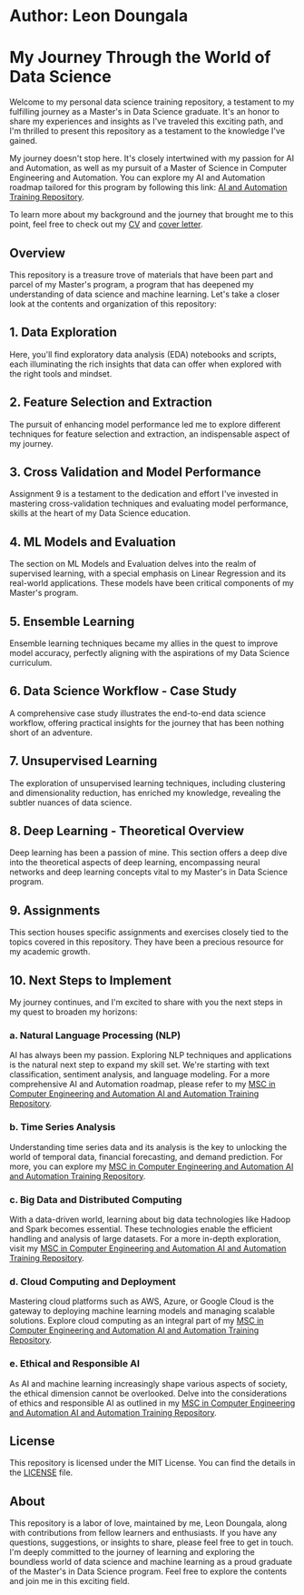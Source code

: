 # Author: Leon Doungala
# My Journey Through the World of Data Science

Welcome to my personal data science training repository, a testament to my fulfilling journey as a Master's in Data Science graduate. It's an honor to share my experiences and insights as I've traveled this exciting path, and I'm thrilled to present this repository as a testament to the knowledge I've gained.

My journey doesn't stop here. It's closely intertwined with my passion for AI and Automation, as well as my pursuit of a Master of Science in Computer Engineering and Automation. You can explore my AI and Automation roadmap tailored for this program by following this link: [AI and Automation Training Repository](https://github.com/LeonDoungala22/AI-and-Automation-Training).

To learn more about my background and the journey that brought me to this point, feel free to check out my [CV](https://github.com/LeonDoungala22/my-cv-and-cover-letter) and [cover letter](https://github.com/LeonDoungala22/my-cv-and-cover-letter).

## Overview

This repository is a treasure trove of materials that have been part and parcel of my Master's program, a program that has deepened my understanding of data science and machine learning. Let's take a closer look at the contents and organization of this repository:

## 1. Data Exploration

Here, you'll find exploratory data analysis (EDA) notebooks and scripts, each illuminating the rich insights that data can offer when explored with the right tools and mindset.

## 2. Feature Selection and Extraction

The pursuit of enhancing model performance led me to explore different techniques for feature selection and extraction, an indispensable aspect of my journey.

## 3. Cross Validation and Model Performance

Assignment 9 is a testament to the dedication and effort I've invested in mastering cross-validation techniques and evaluating model performance, skills at the heart of my Data Science education.

## 4. ML Models and Evaluation

The section on ML Models and Evaluation delves into the realm of supervised learning, with a special emphasis on Linear Regression and its real-world applications. These models have been critical components of my Master's program.

## 5. Ensemble Learning

Ensemble learning techniques became my allies in the quest to improve model accuracy, perfectly aligning with the aspirations of my Data Science curriculum.

## 6. Data Science Workflow - Case Study

A comprehensive case study illustrates the end-to-end data science workflow, offering practical insights for the journey that has been nothing short of an adventure.

## 7. Unsupervised Learning

The exploration of unsupervised learning techniques, including clustering and dimensionality reduction, has enriched my knowledge, revealing the subtler nuances of data science.

## 8. Deep Learning - Theoretical Overview

Deep learning has been a passion of mine. This section offers a deep dive into the theoretical aspects of deep learning, encompassing neural networks and deep learning concepts vital to my Master's in Data Science program.

## 9. Assignments

This section houses specific assignments and exercises closely tied to the topics covered in this repository. They have been a precious resource for my academic growth.

## 10. Next Steps to Implement

My journey continues, and I'm excited to share with you the next steps in my quest to broaden my horizons:

### a. Natural Language Processing (NLP)

AI has always been my passion. Exploring NLP techniques and applications is the natural next step to expand my skill set. We're starting with text classification, sentiment analysis, and language modeling. For a more comprehensive AI and Automation roadmap, please refer to my [MSC in Computer Engineering and Automation AI and Automation Training Repository](https://github.com/LeonDoungala22/AI-and-Automation-Training).

### b. Time Series Analysis

Understanding time series data and its analysis is the key to unlocking the world of temporal data, financial forecasting, and demand prediction. For more, you can explore my [MSC in Computer Engineering and Automation AI and Automation Training Repository](https://github.com/LeonDoungala22/AI-and-Automation-Training).

### c. Big Data and Distributed Computing

With a data-driven world, learning about big data technologies like Hadoop and Spark becomes essential. These technologies enable the efficient handling and analysis of large datasets. For a more in-depth exploration, visit my [MSC in Computer Engineering and Automation AI and Automation Training Repository](https://github.com/LeonDoungala22/AI-and-Automation-Training).

### d. Cloud Computing and Deployment

Mastering cloud platforms such as AWS, Azure, or Google Cloud is the gateway to deploying machine learning models and managing scalable solutions. Explore cloud computing as an integral part of my [MSC in Computer Engineering and Automation AI and Automation Training Repository](https://github.com/LeonDoungala22/AI-and-Automation-Training).

### e. Ethical and Responsible AI

As AI and machine learning increasingly shape various aspects of society, the ethical dimension cannot be overlooked. Delve into the considerations of ethics and responsible AI as outlined in my [MSC in Computer Engineering and Automation AI and Automation Training Repository](https://github.com/LeonDoungala22/AI-and-Automation-Training).

## License

This repository is licensed under the MIT License. You can find the details in the [LICENSE](LICENSE) file.

## About

This repository is a labor of love, maintained by me, Leon Doungala, along with contributions from fellow learners and enthusiasts. If you have any questions, suggestions, or insights to share, please feel free to get in touch. I'm deeply committed to the journey of learning and exploring the boundless world of data science and machine learning as a proud graduate of the Master's in Data Science program. Feel free to explore the contents and join me in this exciting field.
